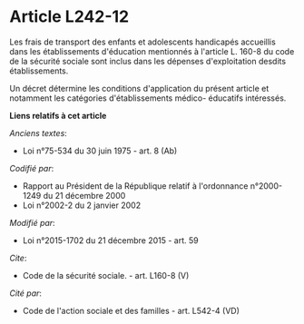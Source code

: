 # Article L242-12

Les frais de transport des enfants et adolescents handicapés accueillis dans les établissements d'éducation mentionnés à
l'article L. 160-8 du code de la sécurité sociale sont inclus dans les dépenses d'exploitation desdits établissements. 

Un décret détermine les conditions d'application du présent article et notamment les catégories d'établissements médico-
éducatifs intéressés.

**Liens relatifs à cet article**

_Anciens textes_:

  - Loi n°75-534 du 30 juin 1975 - art. 8 (Ab)

_Codifié par_:

  - Rapport au Président de la République relatif à l'ordonnance n°2000-1249 du 21 décembre 2000
  - Loi n°2002-2 du 2 janvier 2002

_Modifié par_:

  - Loi n°2015-1702 du 21 décembre 2015 - art. 59

_Cite_:

  - Code de la sécurité sociale. - art. L160-8 (V)

_Cité par_:

  - Code de l'action sociale et des familles - art. L542-4 (VD)
